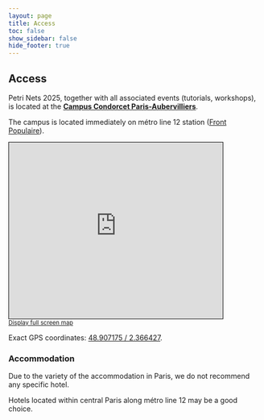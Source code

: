 ```yaml
---
layout: page
title: Access
toc: false
show_sidebar: false
hide_footer: true
---
```


## Access

Petri Nets 2025, together with all associated events (tutorials, workshops), is located at the **[Campus Condorcet Paris-Aubervilliers](https://www.campus-condorcet.fr/en)**.

The campus is located immediately on métro line 12 station ([Front Populaire](https://en.wikipedia.org/wiki/Front_Populaire_station)).


<iframe width="425" height="350" src="https://www.openstreetmap.org/export/embed.html?bbox=2.362275123596192%2C48.90609545315618%2C2.3698925971984868%2C48.90821982633947&amp;layer=mapnik" style="border: 1px solid black"></iframe><br/><small><a href="https://www.openstreetmap.org/?#map=19/48.907158/2.366084">Display full screen map</a></small>


Exact GPS coordinates: [48.907175 / 2.366427](https://www.openstreetmap.org/node/11266990941#map=19/48.907175/2.366427).


### Accommodation
Due to the variety of the accommodation in Paris, we do not recommend any specific hotel.

Hotels located within central Paris along métro line 12 may be a good choice.
